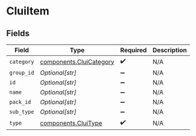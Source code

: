 # CluiItem


## Fields

| Field                                                              | Type                                                               | Required                                                           | Description                                                        |
| ------------------------------------------------------------------ | ------------------------------------------------------------------ | ------------------------------------------------------------------ | ------------------------------------------------------------------ |
| `category`                                                         | [components.CluiCategory](../../models/components/cluicategory.md) | :heavy_check_mark:                                                 | N/A                                                                |
| `group_id`                                                         | *Optional[str]*                                                    | :heavy_minus_sign:                                                 | N/A                                                                |
| `id`                                                               | *Optional[str]*                                                    | :heavy_minus_sign:                                                 | N/A                                                                |
| `name`                                                             | *Optional[str]*                                                    | :heavy_minus_sign:                                                 | N/A                                                                |
| `pack_id`                                                          | *Optional[str]*                                                    | :heavy_minus_sign:                                                 | N/A                                                                |
| `sub_type`                                                         | *Optional[str]*                                                    | :heavy_minus_sign:                                                 | N/A                                                                |
| `type`                                                             | [components.CluiType](../../models/components/cluitype.md)         | :heavy_check_mark:                                                 | N/A                                                                |